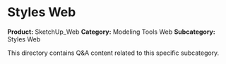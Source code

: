 # Styles Web

**Product:** SketchUp_Web
**Category:** Modeling Tools Web
**Subcategory:** Styles Web

This directory contains Q&A content related to this specific subcategory.
